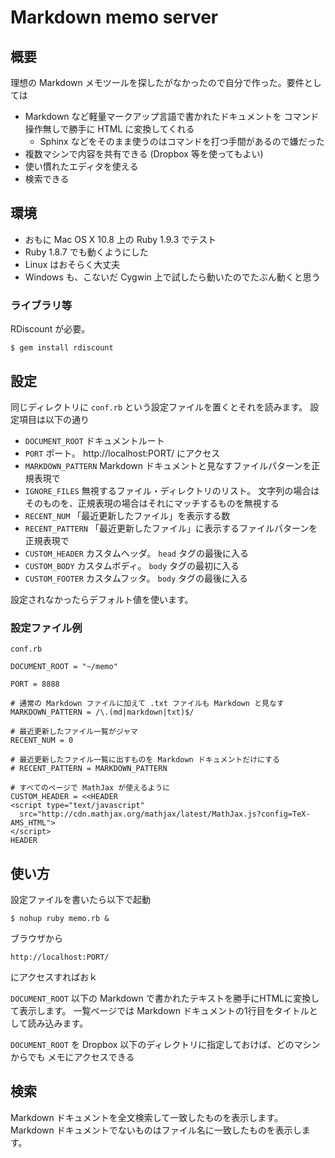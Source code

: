 Markdown memo server
====

概要
----

理想の Markdown メモツールを探したがなかったので自分で作った。要件としては

- Markdown など軽量マークアップ言語で書かれたドキュメントを
  コマンド操作無しで勝手に HTML に変換してくれる
    - Sphinx などをそのまま使うのはコマンドを打つ手間があるので嫌だった
- 複数マシンで内容を共有できる (Dropbox 等を使ってもよい)
- 使い慣れたエディタを使える
- 検索できる

環境
----

- おもに Mac OS X 10.8 上の Ruby 1.9.3 でテスト
- Ruby 1.8.7 でも動くようにした
- Linux はおそらく大丈夫
- Windows も、こないだ Cygwin 上で試したら動いたのでたぶん動くと思う

### ライブラリ等

RDiscount が必要。

    $ gem install rdiscount

設定
----

同じディレクトリに `conf.rb` という設定ファイルを置くとそれを読みます。
設定項目は以下の通り

- `DOCUMENT_ROOT`
  ドキュメントルート
- `PORT`
  ポート。 http://localhost:PORT/ にアクセス
- `MARKDOWN_PATTERN`
  Markdown ドキュメントと見なすファイルパターンを正規表現で
- `IGNORE_FILES`
  無視するファイル・ディレクトリのリスト。
  文字列の場合はそのものを、正規表現の場合はそれにマッチするものを無視する
- `RECENT_NUM`
  「最近更新したファイル」を表示する数
- `RECENT_PATTERN`
  「最近更新したファイル」に表示するファイルパターンを正規表現で
- `CUSTOM_HEADER`
  カスタムヘッダ。 `head` タグの最後に入る
- `CUSTOM_BODY`
  カスタムボディ。 `body` タグの最初に入る
- `CUSTOM_FOOTER`
  カスタムフッタ。 `body` タグの最後に入る

設定されなかったらデフォルト値を使います。

### 設定ファイル例

`conf.rb`

    DOCUMENT_ROOT = "~/memo"

    PORT = 8888

    # 通常の Markdown ファイルに加えて .txt ファイルも Markdown と見なす
    MARKDOWN_PATTERN = /\.(md|markdown|txt)$/

    # 最近更新したファイル一覧がジャマ
    RECENT_NUM = 0

    # 最近更新したファイル一覧に出すものを Markdown ドキュメントだけにする
    # RECENT_PATTERN = MARKDOWN_PATTERN

    # すべてのページで MathJax が使えるように
    CUSTOM_HEADER = <<HEADER
    <script type="text/javascript"
      src="http://cdn.mathjax.org/mathjax/latest/MathJax.js?config=TeX-AMS_HTML">
    </script>
    HEADER

使い方
----

設定ファイルを書いたら以下で起動

    $ nohup ruby memo.rb &

ブラウザから

    http://localhost:PORT/

にアクセスすればおｋ

`DOCUMENT_ROOT` 以下の Markdown で書かれたテキストを勝手にHTMLに変換して表示します。
一覧ページでは Markdown ドキュメントの1行目をタイトルとして読み込みます。

`DOCUMENT_ROOT` を Dropbox 以下のディレクトリに指定しておけば、どのマシンからでも
メモにアクセスできる

検索
----

Markdown ドキュメントを全文検索して一致したものを表示します。
Markdown ドキュメントでないものはファイル名に一致したものを表示します。
